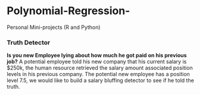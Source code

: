 # Polynomial-Regression-
Personal Mini-projects (R and Python)

### Truth Detector
**Is you new Employee lying about how much he got paid on his previous job?**
A potential employee told his new company that his current salary is $250k, the human resource retrieved the salary amount 
associated position levels in his previous company. The potential new employee has a position level 7.5, we would like to
build a salary bluffing detector to see if he told the truth.
